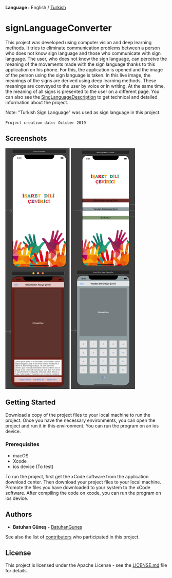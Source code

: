 **Language :** English / [Turkish](https://github.com/BatuhanGunes/signLanguageConverter/blob/master/README(Turkish).md)

# signLanguageConverter

This project was developed using computer vision and deep learning methods. It tries to eliminate communication problems between a person who does not know sign language and those who communicate with sign language. The user, who does not know the sign language, can perceive the meaning of the movements made with the sign language thanks to this application on his phone. For this, the application is opened and the image of the person using the sign language is taken. In this live image, the meanings of the signs are derived using deep learning methods. These meanings are conveyed to the user by voice or in writing. At the same time, the meaning of all signs is presented to the user on a different page. You can also see the [SingLanguageDescription](https://github.com/BatuhanGunes/signLanguageConverter/blob/master/SingLanguageDescription.pdf) to get technical and detailed information about the project.

Note: "Turkish Sign Language" was used as sign language in this project.

`
Project creation date: October 2019
`

## Screenshots

<img align="center" width="200" height="375" src="https://github.com/BatuhanGunes/signLanguageConverter/blob/master/Screenshots/Screen%20Shot%202019-11-10%20at%2000.28.28.png"> <img align="center" width="200" height="375" src="https://github.com/BatuhanGunes/signLanguageConverter/blob/master/Screenshots/Screen%20Shot%202019-11-10%20at%2000.21.16.png"> <img align="center" width="200" height="375" src="https://github.com/BatuhanGunes/signLanguageConverter/blob/master/Screenshots/Screen%20Shot%202019-11-10%20at%2000.21.57.png"> <img align="center" width="200" height="375" src="https://github.com/BatuhanGunes/signLanguageConverter/blob/master/Screenshots/Screen%20Shot%202019-11-10%20at%2000.22.11.png"> 

## Getting Started

Download a copy of the project files to your local machine to run the project. Once you have the necessary environments, you can open the project and run it in this environment. You can run the program on an ios device.

### Prerequisites

- macOS
- Xcode
- ios device (To test)

To run the project, first get the xCode software from the application download center. Then download your project files to your local machine. Promote the files you have downloaded to your system to the xCode software. After compiling the code on xcode, you can run the program on ios device.

## Authors

* **Batuhan Güneş**  - [BatuhanGunes](https://github.com/BatuhanGunes)

See also the list of [contributors](https://github.com/BatuhanGunes/signLanguageConverter/graphs/contributors) who participated in this project.

## License

This project is licensed under the Apache License - see the [LICENSE.md](https://github.com/BatuhanGunes/signLanguageConverter/blob/master/LICENSE) file for details.
